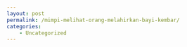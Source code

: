```yaml
---
layout: post
permalink: /mimpi-melihat-orang-melahirkan-bayi-kembar/
categories:
    - Uncategorized
---
```


